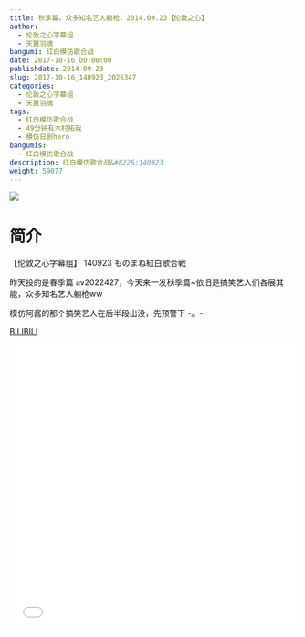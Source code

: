 ```yaml
---
title: 秋季篇，众多知名艺人躺枪，2014.09.23【伦敦之心】
author: 
  - 伦敦之心字幕组
  - 天翼羽魂
bangumi: 红白模仿歌合战
date: 2017-10-16 00:00:00
publishdate: 2014-09-23
slug: 2017-10-16_140923_2026347
categories: 
  - 伦敦之心字幕组
  - 天翼羽魂
tags: 
  - 红白模仿歌合战
  - 49分钟有木村拓哉
  - 模仿日剧hero
bangumis: 
  - 红白模仿歌合战
description: 红白模仿歌合战&#8226;140923
weight: 59077
---
```


![](https://i.imgur.com/2oLfpXG.jpg)

# 简介  
【伦敦之心字幕组】 140923 ものまね紅白歌合戦


昨天投的是春季篇 av2022427，今天来一发秋季篇~依旧是搞笑艺人们各展其能，众多知名艺人躺枪ww


模仿阿酱的那个搞笑艺人在后半段出没，先预警下 -。-

  [BILIBILI](https://www.bilibili.com/video/av2026347/)


  <iframe src="//www.bilibili.com/html/html5player.html?cid=3134702&aid=2026347" width="100%" height="500" frameborder="0" allowfullscreen="allowfullscreen"></iframe>
